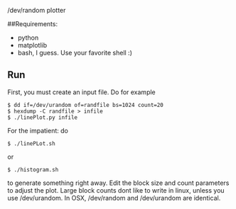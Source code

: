 

/dev/random plotter

##Requirements: 
* python
* matplotlib
* bash, I guess.  Use your favorite shell :)

## Run

First, you must create an input file.  Do for example

	$ dd if=/dev/urandom of=randfile bs=1024 count=20
	$ hexdump -C randfile > infile
	$ ./linePlot.py infile

For the impatient: do

	$ ./linePLot.sh

or

	$ ./histogram.sh 

to generate something right away.  Edit the block size and count parameters to adjust the plot. Large block counts dont like to write in linux, unless you use /dev/urandom.  In OSX, /dev/random and /dev/urandom are identical.

 


